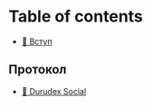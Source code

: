# Table of contents

* [👋 Вступ](README.md)

## Протокол <a href="#protocol" id="protocol"></a>

* [👥 Durudex Social](protocol/social.md)
